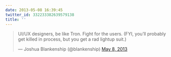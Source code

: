 ```yaml
---
date: 2013-05-08 16:39:45
twitter_id: 332233382639579138
title: ''
---
```


<blockquote class="twitter-tweet"><p lang="en" dir="ltr">UI/UX designers, be like Tron. Fight for the users. (FYI, you’ll probably get killed in process, but you get a rad lightup suit.)</p>&mdash; Joshua Blankenship (@blankenship) <a href="https://twitter.com/blankenship/status/332211782632493057?ref_src=twsrc%5Etfw">May 8, 2013</a></blockquote>
<script async src="https://platform.twitter.com/widgets.js" charset="utf-8"></script>
